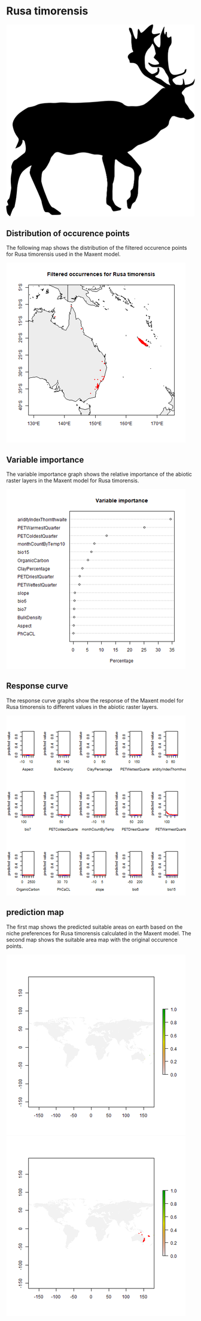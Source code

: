 # Rusa timorensis 

![](image_taxa.png) 

## Distribution of occurence points 
The following map shows the distribution of the filtered occurence points for Rusa timorensis used in the Maxent model. 

![](occurrences.png)
    
## Variable importance 
The variable importance graph shows the relative importance of the abiotic raster layers in the  Maxent model for Rusa timorensis. 

![](valid_maxent_variable_importance.png)
    
## Response curve 
The response curve graphs show the response of the Maxent model for Rusa timorensis to different values in the abiotic raster layers. 

![](valid_maxent_response_curve.png)
    
## prediction map 
The first map shows the predicted suitable areas on earth based on the niche preferences for Rusa timorensis calculated in the Maxent model. The second map shows the suitable area map with the original occurence points.

![](prediction_map.png)
![](prediction_occurence_map.png)
    
